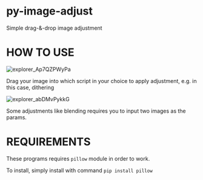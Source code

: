 # py-image-adjust
Simple drag-&amp;-drop image adjustment

# HOW TO USE
![explorer_Ap7QZPWyPa](https://user-images.githubusercontent.com/46141631/172551500-f155fc51-378f-43f1-96d5-46df7a3ef4a5.gif)

Drag your image into which script in your choice to apply adjustment, e.g. in this case, dithering

![explorer_abDMvPykkG](https://user-images.githubusercontent.com/46141631/172553065-a870edf3-3609-4e8d-af62-6e91a9b003f7.gif)

Some adjustments like blending requires you to input two images as the params.


# REQUIREMENTS
These programs requires `pillow` module in order to work.

To install, simply install with command
`pip install pillow`
